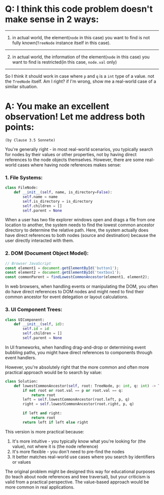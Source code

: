# Q: **I think this code problem doesn't make sense in 2 ways:**

---
1. in actual world, the element(```node``` in this case) you want to find is not fully known(```TreeNode``` instance itself in this case).
---
2. in actual world, the information of the element(```node``` in this case) you want to find is restricted(in this case, ```node.val``` only)
---
So I think it should work in case where ```p``` and ```q``` is a ```int``` type of a value. not the ```TreeNode``` itself.  Am I right? if I'm wrong, show me a real-world case of a similar situation.



# A: You make an excellent observation! Let me address both points: 
```(by Clause 3.5 Sonnete)```

You're generally right - in most real-world scenarios, you typically search for nodes by their values or other properties, not by having direct references to the node objects themselves. However, there are some real-world cases where having node references makes sense:

### 1. File Systems:
```python
class FileNode:
    def __init__(self, name, is_directory=False):
        self.name = name
        self.is_directory = is_directory
        self.children = []
        self.parent = None
```
When a user has two file explorer windows open and drags a file from one location to another, the system needs to find the lowest common ancestor directory to determine the relative path. Here, the system actually does have direct references to both nodes (source and destination) because the user directly interacted with them.

### 2. DOM (Document Object Model):
```javascript
// Browser JavaScript
const element1 = document.getElementById('button1');
const element2 = document.getElementById('textbox1');
const commonParent = findLowestCommonAncestor(element1, element2);
```
In web browsers, when handling events or manipulating the DOM, you often do have direct references to DOM nodes and might need to find their common ancestor for event delegation or layout calculations.

### 3. UI Component Trees:
```python
class UIComponent:
    def __init__(self, id):
        self.id = id
        self.children = []
        self.parent = None
```
In UI frameworks, when handling drag-and-drop or determining event bubbling paths, you might have direct references to components through event handlers.

However, you're absolutely right that the more common and often more practical approach would be to search by value:

```python
class Solution:
    def lowestCommonAncestor(self, root: TreeNode, p: int, q: int) -> TreeNode:
        if not root or root.val == p or root.val == q:
            return root
        left = self.lowestCommonAncestor(root.left, p, q)
        right = self.lowestCommonAncestor(root.right, p, q)
        
        if left and right:
            return root
        return left if left else right
```

This version is more practical because:
1. It's more intuitive - you typically know what you're looking for (the value), not where it is (the node reference)
2. It's more flexible - you don't need to pre-find the nodes
3. It better matches real-world use cases where you search by identifiers or values

The original problem might be designed this way for educational purposes (to teach about node references and tree traversal), but your criticism is valid from a practical perspective. The value-based approach would be more common in real applications.
